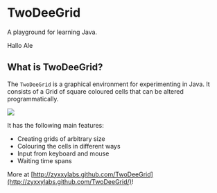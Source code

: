 # TwoDeeGrid

A playground for learning Java.


Hallo Ale
## What is TwoDeeGrid?

The `TwoDeeGrid` is a graphical environment for experimenting in Java. It consists of a Grid of square coloured cells that can be altered programmatically.

![](https://github.com/zyxxylabs/TwoDeeGrid/blob/master/doc/pic/Hello.png?raw=true)

It has the following main features:

* Creating grids of arbitrary size
* Colouring the cells in different ways
* Input from keyboard and mouse
* Waiting time spans

More at [http://zyxxylabs.github.com/TwoDeeGrid](http://zyxxylabs.github.com/TwoDeeGrid/)!
